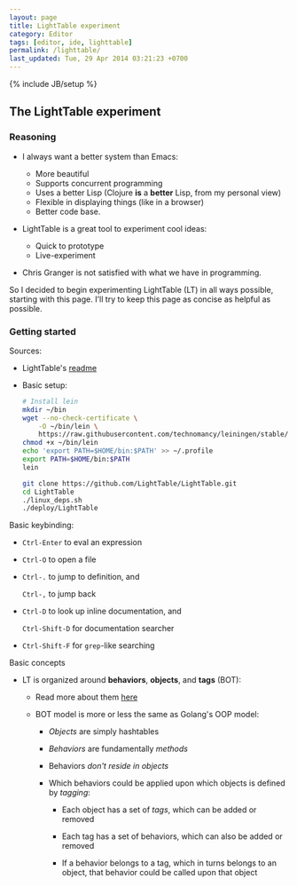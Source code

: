 ```yaml
---
layout: page
title: LightTable experiment
category: Editor
tags: [editor, ide, lighttable]
permalink: /lighttable/
last_updated: Tue, 29 Apr 2014 03:21:23 +0700
---
```

{% include JB/setup %}

## The LightTable experiment ##

### Reasoning ###

* I always want a better system than Emacs:
  - More beautiful
  - Supports concurrent programming
  - Uses a better Lisp (Clojure **is** a **better** Lisp, from my personal
    view)
  - Flexible in displaying things (like in a browser)
  - Better code base.

* LightTable is a great tool to experiment cool ideas:
  - Quick to prototype
  - Live-experiment

* Chris Granger is not satisfied with what we have in programming.

So I decided to begin experimenting LightTable (LT) in all ways possible,
starting with this page.  I'll try to keep this page as concise as helpful as
possible.

### Getting started ###

Sources:

* LightTable's
  [readme](https://github.com/LightTable/LightTable/blob/master/README.md)

* Basic setup:

  ```sh
  # Install lein
  mkdir ~/bin
  wget --no-check-certificate \
      -O ~/bin/lein \
      https://raw.githubusercontent.com/technomancy/leiningen/stable/bin/lein
  chmod +x ~/bin/lein
  echo 'export PATH=$HOME/bin:$PATH' >> ~/.profile
  export PATH=$HOME/bin:$PATH
  lein

  git clone https://github.com/LightTable/LightTable.git
  cd LightTable
  ./linux_deps.sh
  ./deploy/LightTable
  ```

Basic keybinding:

* `Ctrl-Enter` to eval an expression

* `Ctrl-O` to open a file

* `Ctrl-.` to jump to definition, and

  `Ctrl-,` to jump back

* `Ctrl-D` to look up inline documentation, and

  `Ctrl-Shift-D` for documentation searcher

* `Ctrl-Shift-F` for `grep`-like searching

Basic concepts

* LT is organized around **behaviors**, **objects**, and **tags** (BOT):

  * Read more about them
    [here](http://www.chris-granger.com/2013/01/24/the-ide-as-data/)

  * BOT model is more or less the same as Golang's OOP model:

    * *Objects* are simply hashtables

    * *Behaviors* are fundamentally *methods*

    * Behaviors *don't reside in objects*

    * Which behaviors could be applied upon which objects is defined by
      *tagging*:

      - Each object has a set of *tags*, which can be added or removed

      - Each tag has a set of behaviors, which can also be added or removed

      - If a behavior belongs to a tag, which in turns belongs to an object,
        that behavior could be called upon that object
